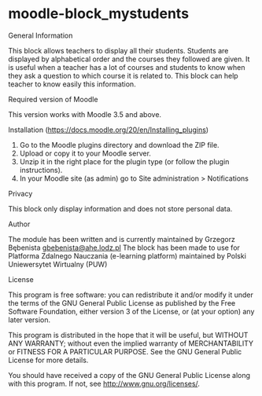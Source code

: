 # moodle-block_mystudents

General Information

This block allows teachers to display all their students. 
Students are displayed by alphabetical order and the courses they followed are given.
It is useful when a teacher has a lot of courses and students to know when they ask a question to which course it is related to. 
This block can help teacher to know easily this information.

Required version of Moodle

This version works with Moodle 3.5 and above.

Installation (https://docs.moodle.org/20/en/Installing_plugins)

1. Go to the Moodle plugins directory and download the ZIP file.
2. Upload or copy it to your Moodle server.
3. Unzip it in the right place for the plugin type (or follow the plugin instructions).
4. In your Moodle site (as admin) go to Site administration > Notifications

Privacy

This block only display information and does not store personal data.

Author

The module has been written and is currently maintained by Grzegorz Bębenista <gbebenista@ahe.lodz.pl>
The block has been made to use for Platforma Zdalnego Nauczania (e-learning platform) maintained by Polski Uniewersytet Wirtualny (PUW)


License

This program is free software: you can redistribute it and/or modify it under the terms of the GNU General Public License as published by the Free Software Foundation, either version 3 of the License, or (at your option) any later version.

This program is distributed in the hope that it will be useful, but WITHOUT ANY WARRANTY; without even the implied warranty of MERCHANTABILITY or FITNESS FOR A PARTICULAR PURPOSE. See the GNU General Public License for more details.

You should have received a copy of the GNU General Public License along with this program. If not, see http://www.gnu.org/licenses/.

